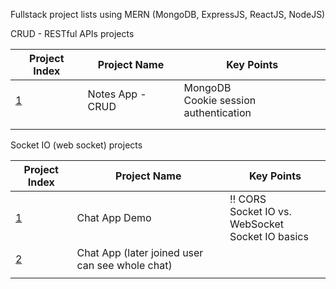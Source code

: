 Fullstack project lists using MERN (MongoDB, ExpressJS, ReactJS, NodeJS)



CRUD - RESTful APIs projects

| Project Index                            | Project Name     | Key Points                                |
| ---------------------------------------- | ---------------- | ----------------------------------------- |
| [1](./C1_RESTful/P1_Notes_App/README.md) | Notes App - CRUD | MongoDB <br>Cookie session authentication |
|                                          |                  |                                           |
|                                          |                  |                                           |



Socket IO (web socket) projects

| Project Index                                  | Project Name                                    | Key Points                                                   |
| ---------------------------------------------- | ----------------------------------------------- | ------------------------------------------------------------ |
| [1](./C3_WebSocket/P2_Chat_App/README.md)      | Chat App Demo                                   | :bangbang: CORS <br> Socket IO vs. WebSocket <br> Socket IO basics |
| [2](./C3_WebSocket/P1_Chat_App_Demo/README.md) | Chat App (later joined user can see whole chat) |                                                              |
|                                                |                                                 |                                                              |